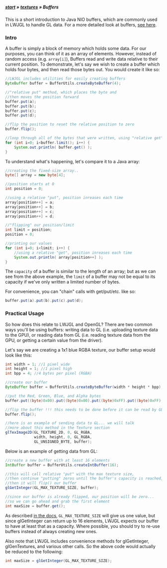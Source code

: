 ##### [start](https://github.com/mattdesl/lwjgl-basics/wiki) » [textures](Textures) » Buffers

This is a short introduction to Java NIO buffers, which are commonly used in LWJGL to handle GL data. For a more detailed look at buffers, [see here](http://tutorials.jenkov.com/java-nio/buffers.html).

### Intro
A buffer is simply a block of memory which holds some data. For our purposes, you can think of it as an array of elements. However, instead of random access (e.g. `array[i]`), Buffers read and write data relative to their current position. To demonstrate, let's say we wish to create a buffer which holds four bytes, and then read those bytes out. You would create it like so:
```java
//LWJGL includes utilities for easily creating buffers
ByteBuffer buffer = BufferUtils.createByteBuffer(4);

//"relative put" method, which places the byte and 
//then moves the position forward
buffer.put(a);
buffer.put(b);
buffer.put(c);
buffer.put(d);

//flip the position to reset the relative position to zero
buffer.flip();

//loop through all of the bytes that were written, using "relative get"
for (int i=0; i<buffer.limit(); i++) {
    System.out.println( buffer.get() );
}
```

To understand what's happening, let's compare it to a Java array:
```java
//creating the fixed-size array..
byte[] array = new byte[4];

//position starts at 0
int position = 0;

//using a relative "put", position inreases each time
array[position++] = a;
array[position++] = b;
array[position++] = c;
array[position++] = d;

//"flipping" our position/limit
int limit = position;
position = 0;

//printing our values
for (int i=0; i<limit; i++) {
    //using a relative "get", position inreases each time
    System.out.println( array[position++] );
}
```

The `capacity` of a buffer is similar to the length of an array; but as we can see from the above example, the `limit` of a buffer may not be equal to its capacity if we've only written a limited number of bytes.

For convenience, you can "chain" calls with get/put/etc. like so:
```java
buffer.put(a).put(b).put(c).put(d);
```

### Practical Usage

So how does this relate to LWJGL and OpenGL? There are two common ways you'll be using buffers: writing data to GL (i.e. uploading texture data to the GPU), or reading data from GL (i.e. reading texture data from the GPU, or getting a certain value from the driver).

Let's say we are creating a 1x1 blue RGBA texture, our buffer setup would look like this:

```java
int width = 1; //1 pixel wide
int height = 1; //1 pixel high
int bpp = 4; //4 bytes per pixel (RGBA)

//create our buffer
ByteBuffer buffer = BufferUtils.createByteBuffer(width * height * bpp);

//put the Red, Green, Blue, and Alpha bytes
buffer.put((byte)0x00).put((byte)0x00).put((byte)0xFF).put((byte)0xFF);

//flip the buffer !!! this needs to be done before it can be read by GL
buffer.flip();

//here is an example of sending data to GL... we will talk 
//more about this method in the Texture section
glTexImage2D(GL_TEXTURE_2D, 0, GL_RGBA, 
             width, height, 0, GL_RGBA, 
             GL_UNSIGNED_BYTE, buffer);
```

Below is an example of getting data from GL:

```java
//create a new buffer with at least 16 elements
IntBuffer buffer = BufferUtils.createIntBuffer(16);

//this will call relative "put" with the max texture size,
//then continue "putting" zeros until the buffer's capacity is reached,
//then it will flip() our buffer
glGetInteger(GL_MAX_TEXTURE_SIZE, buffer);

//since our buffer is already flipped, our position will be zero...
//so we can go ahead and grab the first element
int maxSize = buffer.get();
```

As described [in the docs](http://www.khronos.org/opengles/documentation/opengles1_0/html/glGetInteger.html), `GL_MAX_TEXTURE_SIZE` will give us one value, but since glGetInteger can return up to 16 elements, LWJGL expects our buffer to have at least that as a capacity. Where possible, you should try to re-use buffers instead of always creating new ones.

Also note that LWJGL includes convenience methods for glGetInteger, glGenTextures, and various other calls. So the above code would actually be reduced to the following:

```java
int maxSize = glGetInteger(GL_MAX_TEXTURE_SIZE);
```
